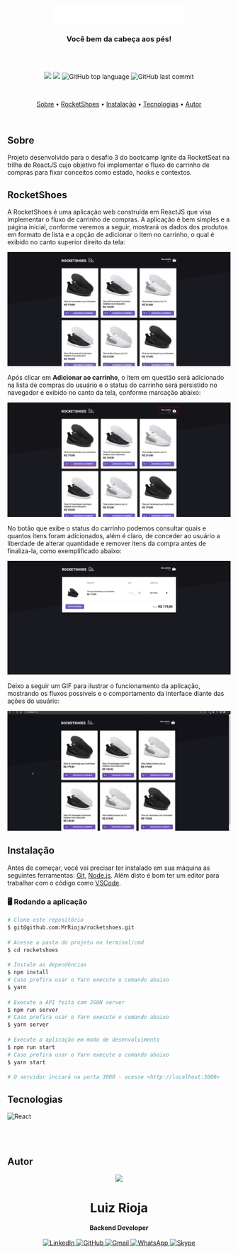 <p align="center">
  <img src="./src/assets/images/logo.svg" alt="Logo" width="300"/>
  <br>
</p>
<h3 align="center">
  Você bem da cabeça aos pés!
</h3>

<br><br>

<p align="center">
  <img src="https://img.shields.io/static/v1?label=Rocket&message=Shoes&color=blueviolet&style=for-the-badge"/>
  <img src="https://img.shields.io/github/license/MrRioja/rocketShoes?color=blueviolet&logo=License&style=for-the-badge"/>
  <img alt="GitHub top language" src="https://img.shields.io/github/languages/top/MrRioja/rocketShoes?color=blueviolet&logo=TypeScript&logoColor=white&style=for-the-badge">
  <img alt="GitHub last commit" src="https://img.shields.io/github/last-commit/MrRioja/rocketShoes?color=blueviolet&style=for-the-badge">
</p>
<br>

<p align="center">
  <a href="#sobre">Sobre</a> •
  <a href="#rocketShoes">RocketShoes</a> •
  <a href="#instalação">Instalação</a> •
  <a href="#tecnologias">Tecnologias</a> •
  <a href="#autor">Autor</a>  
</p>

<br>

## Sobre

Projeto desenvolvido para o desafio 3 do bootcamp Ignite da RocketSeat na trilha de ReactJS cujo objetivo foi implementar o fluxo de carrinho de compras para fixar conceitos como estado, hooks e contextos.

## RocketShoes

A RocketShoes é uma aplicação web construída em ReactJS que visa implementar o fluxo de carrinho de compras. A aplicação é bem simples e a página inicial, conforme veremos a seguir, mostrará os dados dos produtos em formato de lista e a opção de adicionar o item no carrinho, o qual é exibido no canto superior direito da tela:

![Página inicial](./readme/home.png)

Após clicar em **Adicionar ao carrinho**, o item em questão será adicionado na lista de compras do usuário e o status do carrinho será persistido no navegador e exibido no canto da tela, conforme marcação abaixo:

![Página inicial com adição ao carrinho](./readme/add-item.png)

No botão que exibe o status do carrinho podemos consultar quais e quantos itens foram adicionados, além é claro, de conceder ao usuário a liberdade de alterar quantidade e remover itens da compra antes de finaliza-la, como exemplificado abaixo:

![Carrinho de compras](./readme/confirmation.png)

Deixo a seguir um GIF para ilustrar o funcionamento da aplicação, mostrando os fluxos possíveis e o comportamento da interface diante das ações do usuário:

![Demo do fluxo da aplicação](./readme/demo-app.gif)

## Instalação

Antes de começar, você vai precisar ter instalado em sua máquina as seguintes ferramentas:
[Git](https://git-scm.com), [Node.js](https://nodejs.org/en/).
Além disto é bom ter um editor para trabalhar com o código como [VSCode](https://code.visualstudio.com/).

### 🖥️ Rodando a aplicação

```bash
# Clone este repositório
$ git@github.com:MrRioja/rocketshoes.git

# Acesse a pasta do projeto no terminal/cmd
$ cd rocketshoes

# Instale as dependências
$ npm install
# Caso prefira usar o Yarn execute o comando abaixo
$ yarn

# Execute a API feita com JSON server
$ npm run server
# Caso prefira usar o Yarn execute o comando abaixo
$ yarn server

# Execute a aplicação em modo de desenvolvimento
$ npm run start
# Caso prefira usar o Yarn execute o comando abaixo
$ yarn start

# O servidor inciará na porta 3000 - acesse <http://localhost:3000>
```

## Tecnologias

<img align="left" src="https://profilinator.rishav.dev/skills-assets/react-original-wordmark.svg" alt="React" height="75" />

<br><br><br><br>

## Autor

<div align="center">
<img src="https://images.weserv.nl/?url=avatars.githubusercontent.com/u/55336456?v=4&h=100&w=100&fit=cover&mask=circle&maxage=7d" />
<h1>Luiz Rioja</h1>
<strong>Backend Developer</strong>
<br/>
<br/>

<a href="https://linkedin.com/in/luizrioja" target="_blank">
<img alt="LinkedIn" src="https://img.shields.io/badge/linkedin-%230077B5.svg?style=for-the-badge&logo=linkedin&logoColor=white"/>
</a>

<a href="https://github.com/mrrioja" target="_blank">
<img alt="GitHub" src="https://img.shields.io/badge/github-%23121011.svg?style=for-the-badge&logo=github&logoColor=white"/>
</a>

<a href="mailto:lulyrioja@gmail.com?subject=Fala%20Dev" target="_blank">
<img alt="Gmail" src="https://img.shields.io/badge/Gmail-D14836?style=for-the-badge&logo=gmail&logoColor=white" />
</a>

<a href="https://api.whatsapp.com/send?phone=5511933572652" target="_blank">
<img alt="WhatsApp" src="https://img.shields.io/badge/WhatsApp-25D366?style=for-the-badge&logo=whatsapp&logoColor=white"/>
</a>

<a href="https://join.skype.com/invite/tvBbOq03j5Uu" target="_blank">
<img alt="Skype" src="https://img.shields.io/badge/SKYPE-%2300AFF0.svg?style=for-the-badge&logo=Skype&logoColor=white"/>
</a>

<br/>
<br/>
</div>
